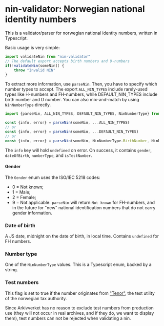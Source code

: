 # nin-validator: Norwegian national identity numbers

This is a validator/parser for norwegian national identity numbers, written in Typescript.

Basic usage is very simple:

```typescript
import validateNin from "nin-validator"
// The default export accepts birth numbers and D-numbers
if(!validateNin(someNin)) {
    throw "Invalid NIN"
}
```

To extract more information, use `parseNin`. Then, you have to specify which number types to accept. The export `ALL_NIN_TYPES` include rarely-used types like H-numbers and FH-numbers, while DEFAULT_NIN_TYPES include birth number and D number. You can also mix-and-match by using `NinNumberType` directly.

```typescript
import {parseNin, ALL_NIN_TYPES, DEFAULT_NIN_TYPES, NinNumberType} from "nin-validator"

const {info, error} = parseNin(someNin, ...ALL_NIN_TYPES)
// or
const {info, error} = parseNin(someNin, ...DEFAULT_NIN_TYPES)
// or
const {info, error} = parseNin(someNin, NinNumberType.BirthNumber, NinNumberType.HNumber)
```

The `info` key will hold `undefined` on error.
On success, it contains `gender`, `dateOfBirth`, `numberType`, and `isTestNumber`.

#### Gender
The `Gender` enum uses the ISO/IEC 5218 codes:
 - 0 = Not known;
 - 1 = Male;
 - 2 = Female;
 - 9 = Not applicable.
`parseNin` will return `Not known` for FH-numbers, and in the future for "new" national identification numbers that do not carry gender information.

### Date of birth
A JS date, midnight on the date of birth, in local time.
Contains `undefined` for FH numbers.

### Number type
One of the `NinNumberType` values. This is a Typescript enum, backed by a string.

### Test numbers
This flag is set to true if the number originates from ["Tenor"](https://www.skatteetaten.no/skjema/testdata/), the test utility of the norwegian tax authority.

Since Arkivverket has no reason to exclude test numbers from production use (they will not occur in real archives, and if they do, we want to display them), test numbers can not be rejected when validating a nin.